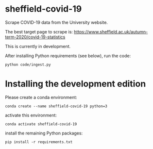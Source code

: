 # sheffield-covid-19

Scrape COVID-19 data from the University website.

The best target page to scrape is: https://www.sheffield.ac.uk/autumn-term-2020/covid-19-statistics

This is currently in development.

After installing Python requirements (see below),
run the code:

    python code/ingest.py


# Installing the development edition

Please create a conda environment:

    conda create --name sheffield-covid-19 python=3

activate this environment:

    conda activate sheffield-covid-19

install the remaining Python packages:

    pip install -r requirements.txt
